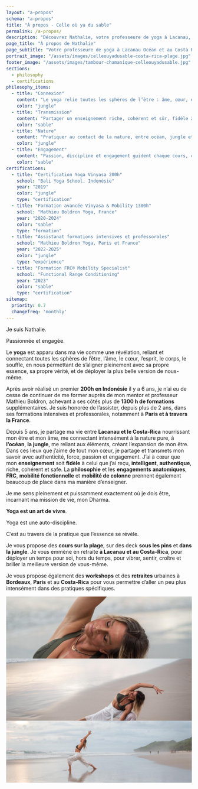 ```yaml
---
layout: "a-propos"
schema: "a-propos"
title: "À propos - Celle où ya du sable"
permalink: /a-propos/
description: "Découvrez Nathalie, votre professeure de yoga à Lacanau, et son approche unique du Vinyasa et Yin Yoga."
page_title: "À propos de Nathalie"
page_subtitle: "Votre professeure de yoga à Lacanau Océan et au Costa Rica"
portrait_image: "/assets/images/celleouyadusable-costa-rica-plage.jpg"
footer_image: "/assets/images/tambour-chamanique-celleouyadusable.jpg"
sections:
  - philosophy
  - certifications
philosophy_items:
  - title: "Connexion"
    content: "Le yoga relie toutes les sphères de l’être : âme, cœur, esprit, corps et souffle. Il permet de s’aligner avec sa propre essence et de révéler sa vérité intérieure."
    color: "jungle"
  - title: "Transmission"
    content: "Partager un enseignement riche, cohérent et sûr, fidèle à mes mentors, pour accompagner chacun avec authenticité, intelligence et bienveillance."
    color: "sable"
  - title: "Nature"
    content: "Pratiquer au contact de la nature, entre océan, jungle et pins, favorise l’ancrage, la croissance et l’expansion de l’être."
    color: "jungle"
  - title: "Engagement"
    content: "Passion, discipline et engagement guident chaque cours, chaque retraite et chaque partage, pour incarner pleinement mon Dharma et accompagner votre évolution."
    color: "sable"
certifications:
  - title: "Certification Yoga Vinyasa 200h"
    school: "Bali Yoga School, Indonésie"
    year: "2019"
    color: "jungle"
    type: "certification"
  - title: "Formation avancée Vinyasa & Mobility 1300h"
    school: "Mathieu Boldron Yoga, France"
    year: "2020-2024"
    color: "sable"
    type: "formation"
  - title: "Assistanat formations intensives et professorales"
    school: "Mathieu Boldron Yoga, Paris et France"
    year: "2022-2025"
    color: "jungle"
    type: "expérience"
  - title: "Formation FRC® Mobility Specialist"
    school: "Functional Range Conditioning"
    year: "2023"
    color: "sable"
    type: "certification"
sitemap:
  priority: 0.7
  changefreq: 'monthly'
---
```


Je suis Nathalie.

Passionnée et engagée.

Le **yoga** est apparu dans ma vie comme une révélation, reliant et connectant toutes les sphères de l’être, l’âme, le cœur, l’esprit, le corps, le souffle, en nous permettant de s’aligner pleinement avec sa propre essence, sa propre vérité, et de déployer la plus belle version de nous-même.

<!--more-->
Après avoir réalisé un premier **200h en Indonésie** il y a 6 ans, je n’ai eu de cesse de continuer de me former auprès de mon mentor et professeur Mathieu Boldron, achevant à ses côtés plus de **1300 h de formations** supplémentaires.
Je suis honorée de l’assister, depuis plus de 2 ans, dans ses formations intensives et professorales, notamment à **Paris et à travers la France**.

Depuis 5 ans, je partage ma vie entre **Lacanau et le Costa-Rica** nourrissant mon être et mon âme, me connectant intensément à la nature pure, à **l’océan**, **la jungle**, me reliant aux éléments, créant l’expansion de mon être. Dans ces lieux que j’aime de tout mon cœur, je partage et transmets mon savoir avec authenticité, force, passion et engagement. J’ai à cœur que mon **enseignement** soit **fidèle** à celui que j’ai reçu, **intelligent**, **authentique**, riche, cohérent et safe. La **philosophie** et les **engagements anatomiques**, **FRC**, **mobilité fonctionnelle** et **mobilité de colonne** prennent également beaucoup de place dans ma manière d’enseigner.

Je me sens pleinement et puissamment exactement où je dois être, incarnant ma mission de vie, mon Dharma. 

**Yoga est un art de vivre**.

Yoga est une auto-discipline.

C’est au travers de la pratique que l’essence se révèle.

Je vous propose des **cours sur la plage**, sur des deck **sous les pins** et **dans la jungle**. Je vous emmène en retraite **à Lacanau et au Costa-Rica**, pour déployer un temps pour soi, hors du temps, pour vibrer, sentir, croître et briller la meilleure version de vous-même.

Je vous propose également des **workshops** et des **retraites** urbaines à **Bordeaux**, **Paris** et au **Costa-Rica** pour vous permettre d’aller un peu plus intensément dans des pratiques spécifiques.

![Cours de yoga sur la plage de Lacanau Océan](/assets/images/triptyque-celleouyadusable.jpg)
